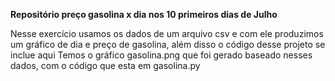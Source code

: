 **Repositório preço gasolina x dia nos 10 primeiros dias de Julho**

Nesse exercício usamos os dados de um arquivo csv e com ele produzimos um gráfico de dia e preço de gasolina, além disso o código desse  projeto se inclue aqui
Temos o gráfico gasolina.png que foi gerado baseado nesses dados, com o código que esta em gasolina.py